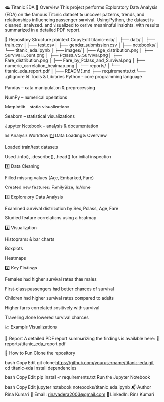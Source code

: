 🛳 Titanic EDA
📌 Overview
This project performs Exploratory Data Analysis (EDA) on the famous Titanic dataset to uncover patterns, trends, and relationships influencing passenger survival.
Using Python, the dataset is cleaned, analyzed, and visualized to derive meaningful insights, with results summarized in a detailed PDF report.

📂 Repository Structure
plaintext
Copy
Edit
titanic-eda/
│
├── data/
│   ├── train.csv
│   ├── test.csv
│   ├── gender_submission.csv
│
├── notebooks/
│   └── titanic_eda.ipynb
│
├── images/
│   ├── Age_distribution.png
│   ├── Survival_Count.png
│   ├── Pclass_VS_Survival.png
│   ├── Fare_distribution.png
│   ├── Fare_by_Pclass_and_Survival.png
│   ├── numeric_correlation_heatmap.png
│
├── reports/
│   └── titanic_eda_report.pdf
│
├── README.md
├── requirements.txt
└── .gitignore
🛠 Tools & Libraries
Python – core programming language

Pandas – data manipulation & preprocessing

NumPy – numerical operations

Matplotlib – static visualizations

Seaborn – statistical visualizations

Jupyter Notebook – analysis & documentation

📊 Analysis Workflow
1️⃣ Data Loading & Overview

Loaded train/test datasets

Used .info(), .describe(), .head() for initial inspection

2️⃣ Data Cleaning

Filled missing values (Age, Embarked, Fare)

Created new features: FamilySize, IsAlone

3️⃣ Exploratory Data Analysis

Examined survival distribution by Sex, Pclass, Age, Fare

Studied feature correlations using a heatmap

4️⃣ Visualization

Histograms & bar charts

Boxplots

Heatmaps

5️⃣ Key Findings

Females had higher survival rates than males

First-class passengers had better chances of survival

Children had higher survival rates compared to adults

Higher fares correlated positively with survival

Traveling alone lowered survival chances

📈 Example Visualizations



📄 Report
A detailed PDF report summarizing the findings is available here:
📁 reports/titanic_eda_report.pdf

🚀 How to Run
Clone the repository

bash
Copy
Edit
git clone https://github.com/yourusername/titanic-eda.git
cd titanic-eda
Install dependencies

bash
Copy
Edit
pip install -r requirements.txt
Run the Jupyter Notebook

bash
Copy
Edit
jupyter notebook notebooks/titanic_eda.ipynb
📬 Author
Rina Kumari
📧 Email: rinavadera2003@gmail.com
🔗 LinkedIn: Rina Kumari

